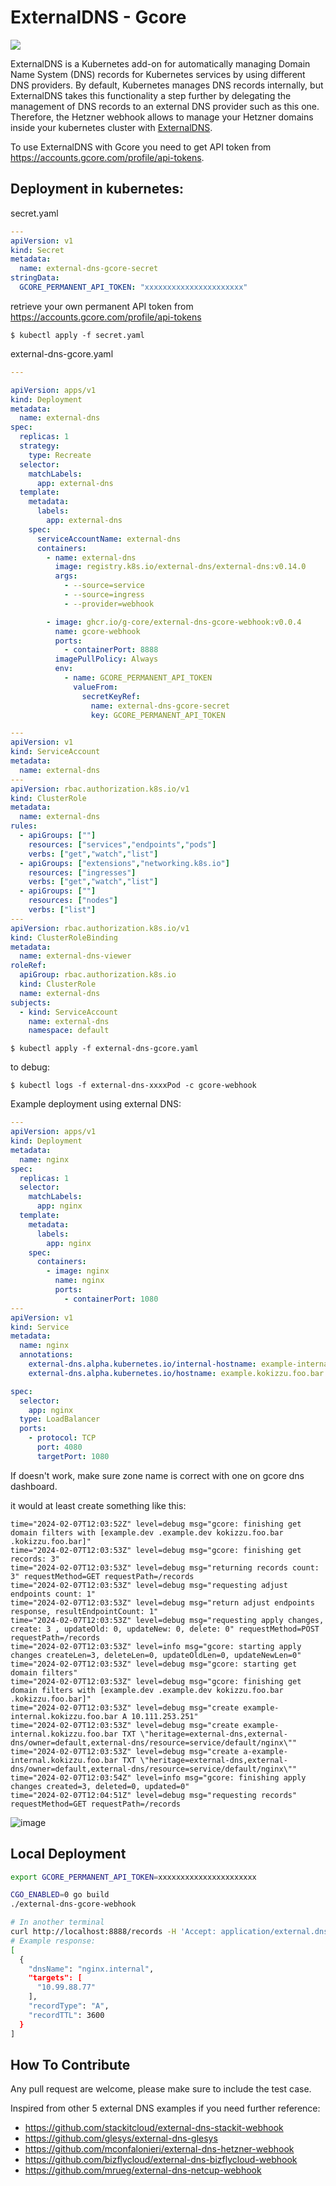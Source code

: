 
# ExternalDNS - Gcore

[![](https://img.shields.io/github/license/G-Core/external-dns-gcore-webhook?style=for-the-badge)](LICENSE)

ExternalDNS is a Kubernetes add-on for automatically managing Domain Name System (DNS) records for Kubernetes services by using different DNS providers. By default, Kubernetes manages DNS records internally, but ExternalDNS takes this functionality a step further by delegating the management of DNS records to an external DNS provider such as this one. Therefore, the Hetzner webhook allows to manage your Hetzner domains inside your kubernetes cluster with [ExternalDNS](//github.com/kubernetes-sigs/external-dns).

To use ExternalDNS with Gcore you need to get API token from https://accounts.gcore.com/profile/api-tokens.

## Deployment in kubernetes:

secret.yaml

```yaml
---
apiVersion: v1
kind: Secret
metadata:
  name: external-dns-gcore-secret
stringData:
  GCORE_PERMANENT_API_TOKEN: "xxxxxxxxxxxxxxxxxxxxxx"
```

retrieve your own permanent API token from https://accounts.gcore.com/profile/api-tokens

`$ kubectl apply -f secret.yaml`

external-dns-gcore.yaml

```yaml
---

apiVersion: apps/v1
kind: Deployment
metadata:
  name: external-dns
spec:
  replicas: 1
  strategy:
    type: Recreate
  selector:
    matchLabels:
      app: external-dns
  template:
    metadata:
      labels:
        app: external-dns
    spec:
      serviceAccountName: external-dns
      containers:
        - name: external-dns
          image: registry.k8s.io/external-dns/external-dns:v0.14.0
          args:
            - --source=service
            - --source=ingress
            - --provider=webhook

        - image: ghcr.io/g-core/external-dns-gcore-webhook:v0.0.4
          name: gcore-webhook
          ports:
            - containerPort: 8888
          imagePullPolicy: Always
          env:
            - name: GCORE_PERMANENT_API_TOKEN
              valueFrom:
                secretKeyRef:
                  name: external-dns-gcore-secret
                  key: GCORE_PERMANENT_API_TOKEN

---
apiVersion: v1
kind: ServiceAccount
metadata:
  name: external-dns
---
apiVersion: rbac.authorization.k8s.io/v1
kind: ClusterRole
metadata:
  name: external-dns
rules:
  - apiGroups: [""]
    resources: ["services","endpoints","pods"]
    verbs: ["get","watch","list"]
  - apiGroups: ["extensions","networking.k8s.io"]
    resources: ["ingresses"]
    verbs: ["get","watch","list"]
  - apiGroups: [""]
    resources: ["nodes"]
    verbs: ["list"]
---
apiVersion: rbac.authorization.k8s.io/v1
kind: ClusterRoleBinding
metadata:
  name: external-dns-viewer
roleRef:
  apiGroup: rbac.authorization.k8s.io
  kind: ClusterRole
  name: external-dns
subjects:
  - kind: ServiceAccount
    name: external-dns
    namespace: default 
```

`$ kubectl apply -f external-dns-gcore.yaml`

to debug:

`$ kubectl logs -f external-dns-xxxxPod -c gcore-webhook`

Example deployment using external DNS:

```yaml
---
apiVersion: apps/v1
kind: Deployment
metadata:
  name: nginx
spec:
  replicas: 1
  selector:
    matchLabels:
      app: nginx
  template:
    metadata:
      labels:
        app: nginx
    spec:
      containers:
        - image: nginx
          name: nginx
          ports:
            - containerPort: 1080
---
apiVersion: v1
kind: Service
metadata:
  name: nginx
  annotations:
    external-dns.alpha.kubernetes.io/internal-hostname: example-internal.kokizzu.foo.bar.
    external-dns.alpha.kubernetes.io/hostname: example.kokizzu.foo.bar

spec:
  selector:
    app: nginx
  type: LoadBalancer
  ports:
    - protocol: TCP
      port: 4080
      targetPort: 1080
```

If doesn't work, make sure zone name is correct with one on gcore dns dashboard.

it would at least create something like this:

```
time="2024-02-07T12:03:52Z" level=debug msg="gcore: finishing get domain filters with [example.dev .example.dev kokizzu.foo.bar .kokizzu.foo.bar]"
time="2024-02-07T12:03:53Z" level=debug msg="gcore: finishing get records: 3"
time="2024-02-07T12:03:53Z" level=debug msg="returning records count: 3" requestMethod=GET requestPath=/records
time="2024-02-07T12:03:53Z" level=debug msg="requesting adjust endpoints count: 1"
time="2024-02-07T12:03:53Z" level=debug msg="return adjust endpoints response, resultEndpointCount: 1"
time="2024-02-07T12:03:53Z" level=debug msg="requesting apply changes, create: 3 , updateOld: 0, updateNew: 0, delete: 0" requestMethod=POST requestPath=/records
time="2024-02-07T12:03:53Z" level=info msg="gcore: starting apply changes createLen=3, deleteLen=0, updateOldLen=0, updateNewLen=0"
time="2024-02-07T12:03:53Z" level=debug msg="gcore: starting get domain filters"
time="2024-02-07T12:03:53Z" level=debug msg="gcore: finishing get domain filters with [example.dev .example.dev kokizzu.foo.bar .kokizzu.foo.bar]"
time="2024-02-07T12:03:53Z" level=debug msg="create example-internal.kokizzu.foo.bar A 10.111.253.251"
time="2024-02-07T12:03:53Z" level=debug msg="create example-internal.kokizzu.foo.bar TXT \"heritage=external-dns,external-dns/owner=default,external-dns/resource=service/default/nginx\""
time="2024-02-07T12:03:53Z" level=debug msg="create a-example-internal.kokizzu.foo.bar TXT \"heritage=external-dns,external-dns/owner=default,external-dns/resource=service/default/nginx\""
time="2024-02-07T12:03:54Z" level=info msg="gcore: finishing apply changes created=3, deleted=0, updated=0"
time="2024-02-07T12:04:51Z" level=debug msg="requesting records" requestMethod=GET requestPath=/records
```

![image](https://github.com/kokizzu/external-dns-gcore-webhook/assets/1061610/2be9dc0b-5971-468b-88dd-704e208eea2b)


## Local Deployment

```bash
export GCORE_PERMANENT_API_TOKEN=xxxxxxxxxxxxxxxxxxxxxx

CGO_ENABLED=0 go build
./external-dns-gcore-webhook

# In another terminal
curl http://localhost:8888/records -H 'Accept: application/external.dns.webhook+json;version=1'
# Example response:
[
  {
    "dnsName": "nginx.internal",
    "targets": [
      "10.99.88.77"
    ],
    "recordType": "A",
    "recordTTL": 3600
  }
]
```

## How To Contribute

Any pull request are welcome, please make sure to include the test case.

Inspired from other 5 external DNS examples if you need further reference:
- https://github.com/stackitcloud/external-dns-stackit-webhook
- https://github.com/glesys/external-dns-glesys
- https://github.com/mconfalonieri/external-dns-hetzner-webhook
- https://github.com/bizflycloud/external-dns-bizflycloud-webhook
- https://github.com/mrueg/external-dns-netcup-webhook

